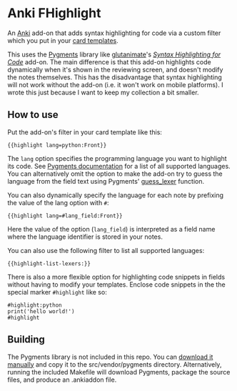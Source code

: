 # Anki FHighlight

An [Anki](https://apps.ankiweb.net/) add-on that adds syntax highlighting for code via a custom filter which you put in your [card templates](https://docs.ankiweb.net/templates/intro.html).

This uses the [Pygments](https://pygments.org/) library like [glutanimate](https://github.com/glutanimate/)'s *[Syntax Highlighting for Code](https://ankiweb.net/shared/info/1463041493)* add-on. The main difference is that this add-on highlights code dynamically when it's shown in the reviewing screen,
and doesn't modify the notes themselves. This has the disadvantage that syntax highlighting will not work without the add-on
(i.e. it won't work on mobile platforms). I wrote this just because I want to keep my collection a bit smaller.

## How to use

Put the add-on's filter in your card template like this:
```
{{highlight lang=python:Front}}
```

The `lang` option specifies the programming language you want to highlight its code.
See [Pygments documentation](https://pygments.org/docs/lexers/) for a list of all supported languages.
You can alternatively omit the option to make the add-on try to guess the language from the field text using Pygments' [guess_lexer](https://pygments.org/docs/api/#pygments.lexers.guess_lexer) function.

You can also dynamically specify the language for each note by prefixing the value of the lang option with `#`:
```
{{highlight lang=#lang_field:Front}}
```
Here the value of the option (`lang_field`) is interpreted as a field name where the language identifier is stored in your notes.


You can also use the following filter to list all supported languages:
```
{{highlight-list-lexers:}}
```

There is also a more flexible option for highlighting code snippets in fields without having to modify your templates.
Enclose code snippets in the the special marker `#highlight` like so:
```
#highlight:python
print('hello world!')
#highlight
```

## Building

The Pygments library is not included in this repo. You can [download it manually](https://github.com/pygments/pygments/releases/) and copy it to the src/vendor/pygments directory. Alternatively, running the included Makefile will download Pygments, package the source files, and produce an .ankiaddon file.


